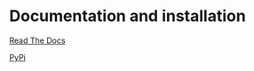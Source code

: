 Documentation and installation
==============================

[Read The Docs](https://django-couch-utils.readthedocs.io/)

[PyPi](http://pypi.python.org/pypi/django-couch-utils/)

